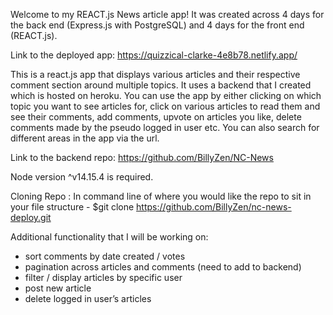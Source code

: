 Welcome to my REACT.js News article app! It was created across 4 days for the back end (Express.js with PostgreSQL) and 4 days for the front end (REACT.js).

Link to the deployed app: https://quizzical-clarke-4e8b78.netlify.app/

This is a react.js app that displays various articles and their respective comment section around multiple topics. It uses a backend that I created which is hosted on heroku. You can use the app by either clicking on which topic you want to see articles for, click on various articles to read them and see their comments, add comments, upvote on articles you like, delete comments made by the pseudo logged in user etc. You can also search for different areas in the app via the url.

Link to the backend repo: https://github.com/BillyZen/NC-News

Node version ^v14.15.4 is required.

Cloning Repo : In command line of where you would like the repo to sit in your file structure - $git clone https://github.com/BillyZen/nc-news-deploy.git


Additional functionality that I will be working on:
- sort comments by date created / votes
- pagination across articles and comments (need to add to backend)
- filter / display articles by specific user
- post new article
- delete logged in user’s articles

